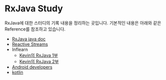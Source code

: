 # RxJava Study

RxJava에 대한 스터디의 기록 내용을 정리하는 곳입니다. 기본적인 내용은 아래와 같은 Reference를 참조하고 있습니다.

- [RxJava java doc](http://reactivex.io/RxJava/3.x/javadoc/overview-summary.html)
- [Reactive Streams](https://www.reactive-streams.org/)
- Inflearn
  - [Kevin의 RxJava 1부](https://www.inflearn.com/course/%EC%9E%90%EB%B0%94-%EB%A6%AC%EC%95%A1%ED%8B%B0%EB%B8%8C%ED%94%84%EB%A1%9C%EA%B7%B8%EB%9E%98%EB%B0%8D-1)
  - [Kevin의 RxJava 2부](https://www.inflearn.com/course/%EC%9E%90%EB%B0%94-%EB%A6%AC%EC%95%A1%ED%8B%B0%EB%B8%8C%ED%94%84%EB%A1%9C%EA%B7%B8%EB%9E%98%EB%B0%8D-2)
- [Android developers](https://developer.android.com/)
- [kotlin](https://kotlinlang.org/)